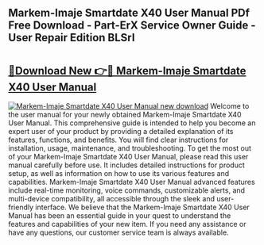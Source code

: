 ## Markem-Imaje Smartdate X40 User Manual PDf Free Download - Part-ErX Service Owner Guide - User Repair Edition BLSrI

# <h2><a href="http://cf17315.oget.top/?id=Markem-Imaje+Smartdate+X40+User+Manual">🔗Download New 👉🔴 Markem-Imaje Smartdate X40 User Manual</a></h2>

[![Markem-Imaje Smartdate X40 User Manual new download](https://i.imgur.com/5g1atiW.png)](http://cf17315.oget.top/?id=Markem-Imaje+Smartdate+X40+User+Manual)
Welcome to the user manual for your newly obtained Markem-Imaje Smartdate X40 User Manual. This comprehensive guide is intended to help you become an expert user of your product by providing a detailed explanation of its features, functions, and benefits. You will find clear instructions for installation, usage, maintenance, and troubleshooting. To get the most out of your Markem-Imaje Smartdate X40 User Manual, please read this user manual carefully before use. It includes detailed instructions for product setup, as well as information on how to use its various features and capabilities. Markem-Imaje Smartdate X40 User Manual advanced features include real-time monitoring, voice commands, customizable alerts, and multi-device compatibility, all accessible through the sleek and user-friendly interface. We believe that the Markem-Imaje Smartdate X40 User Manual has been an essential guide in your quest to understand the features and capabilities of your new item. If you need any assistance or have any questions, our customer service team is always available.

